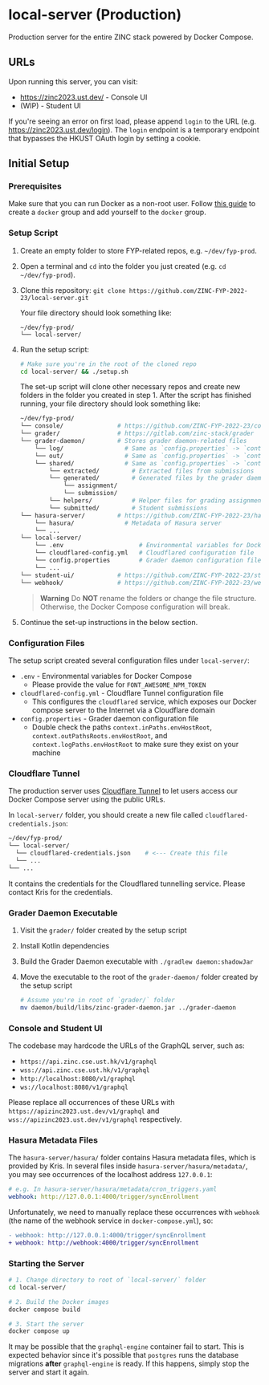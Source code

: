 # local-server (Production)

Production server for the entire ZINC stack powered by Docker Compose.

## URLs

Upon running this server, you can visit:

- https://zinc2023.ust.dev/ - Console UI
- (WIP) - Student UI

If you're seeing an error on first load, please append `login` to the URL (e.g. https://zinc2023.ust.dev/login). The `login` endpoint is a temporary endpoint that bypasses the HKUST OAuth login by setting a cookie.

## Initial Setup

### Prerequisites

Make sure that you can run Docker as a non-root user. Follow [this guide](https://docs.docker.com/engine/install/linux-postinstall/#manage-docker-as-a-non-root-user) to create a `docker` group and add yourself to the `docker` group.

### Setup Script

1. Create an empty folder to store FYP-related repos, e.g. `~/dev/fyp-prod`.
2. Open a terminal and `cd` into the folder you just created (e.g. `cd ~/dev/fyp-prod`).
3. Clone this repository: `git clone https://github.com/ZINC-FYP-2022-23/local-server.git`

   Your file directory should look something like:

   ```
   ~/dev/fyp-prod/
   └── local-server/
   ```

4. Run the setup script:

   ```sh
   # Make sure you're in the root of the cloned repo
   cd local-server/ && ./setup.sh
   ```

   The set-up script will clone other necessary repos and create new folders in the folder you created in step 1. After the script has
   finished running, your file directory should look something like:

   ```sh
   ~/dev/fyp-prod/
   └── console/               # https://github.com/ZINC-FYP-2022-23/console
   └── grader/                # https://gitlab.com/zinc-stack/grader
   └── grader-daemon/         # Stores grader daemon-related files
       └── log/                 # Same as `config.properties` -> `context.logPaths.envHostRoot`
       └── out/                 # Same as `config.properties` -> `context.outPathsRoots.envHostRoot`
       └── shared/              # Same as `config.properties` -> `context.inPaths.envHostRoot`
           └── extracted/         # Extracted files from submissions
           └── generated/         # Generated files by the grader daemon
               └── assignment/
               └── submission/
           └── helpers/           # Helper files for grading assignments
           └── submitted/         # Student submissions
   └── hasura-server/         # https://github.com/ZINC-FYP-2022-23/hasura-server
       └── hasura/              # Metadata of Hasura server
       └── ...
   └── local-server/
       └── .env                     # Environmental variables for Docker Compose
       └── cloudflared-config.yml   # Cloudflared configuration file
       └── config.properties        # Grader daemon configuration file
       └── ...
   └── student-ui/            # https://github.com/ZINC-FYP-2022-23/student-ui
   └── webhook/               # https://github.com/ZINC-FYP-2022-23/webhook
   ```

   > **Warning**
   > Do **NOT** rename the folders or change the file structure. Otherwise, the Docker Compose configuration will break.

5. Continue the set-up instructions in the below section.

### Configuration Files

The setup script created several configuration files under `local-server/`:

- `.env` - Environmental variables for Docker Compose
  - Please provide the value for `FONT_AWESOME_NPM_TOKEN`
- `cloudflared-config.yml` - Cloudflare Tunnel configuration file
  - This configures the `cloudflared` service, which exposes our Docker compose server to the Internet via a Cloudflare domain
- `config.properties` - Grader daemon configuration file
  - Double check the paths `context.inPaths.envHostRoot`, `context.outPathsRoots.envHostRoot`, and `context.logPaths.envHostRoot` to make sure they exist on your machine

### Cloudflare Tunnel

The production server uses [Cloudflare Tunnel](https://developers.cloudflare.com/cloudflare-one/connections/connect-apps/) to let users access our Docker Compose server using the public URLs.

In `local-server/` folder, you should create a new file called `cloudflared-credentials.json`:

```sh
~/dev/fyp-prod/
└── local-server/
  └── cloudflared-credentials.json    # <--- Create this file
  └── ...
└── ...
```

It contains the credentials for the Cloudflared tunnelling service. Please contact Kris for the credentials.

### Grader Daemon Executable

1. Visit the `grader/` folder created by the setup script
2. Install Kotlin dependencies
3. Build the Grader Daemon executable with `./gradlew daemon:shadowJar`
4. Move the executable to the root of the `grader-daemon/` folder created by the setup script

   ```sh
   # Assume you're in root of `grader/` folder
   mv daemon/build/libs/zinc-grader-daemon.jar ../grader-daemon
   ```

### Console and Student UI

The codebase may hardcode the URLs of the GraphQL server, such as:

- `https://api.zinc.cse.ust.hk/v1/graphql`
- `wss://api.zinc.cse.ust.hk/v1/graphql`
- `http://localhost:8080/v1/graphql`
- `ws://localhost:8080/v1/graphql`

Please replace all occurrences of these URLs with `https://apizinc2023.ust.dev/v1/graphql` and `wss://apizinc2023.ust.dev/v1/graphql` respectively.

### Hasura Metadata Files

The `hasura-server/hasura/` folder contains Hasura metadata files, which is provided by Kris. In several files inside `hasura-server/hasura/metadata/`, you may see occurrences of the localhost address `127.0.0.1`:

```yaml
# e.g. In hasura-server/hasura/metadata/cron_triggers.yaml
webhook: http://127.0.0.1:4000/trigger/syncEnrollment
```

Unfortunately, we need to manually replace these occurrences with `webhook` (the name of the webhook service in `docker-compose.yml`), so:

```diff
- webhook: http://127.0.0.1:4000/trigger/syncEnrollment
+ webhook: http://webhook:4000/trigger/syncEnrollment
```

### Starting the Server

```sh
# 1. Change directory to root of `local-server/` folder
cd local-server/

# 2. Build the Docker images
docker compose build

# 3. Start the server
docker compose up
```

It may be possible that the `graphql-engine` container fail to start. This is expected behavior since it's possible that `postgres` runs the database migrations **after** `graphql-engine` is ready. If this happens, simply stop the server and start it again.
